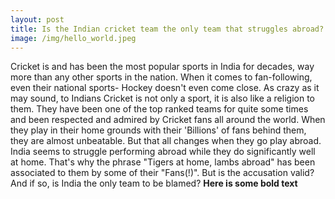 ```yaml
---
layout: post
title: Is the Indian cricket team the only team that struggles abroad? The data says otherwise.
image: /img/hello_world.jpeg
---
```

Cricket is and has been the most popular sports in India for decades, way more than any other sports in the nation. When it comes to fan-following, even their national sports- Hockey doesn't even come close. As crazy as it may sound, to Indians Cricket is not only a sport, it is also like a religion to them. They have been one of the top ranked teams for quite some times and been respected and admired by Cricket fans all around the world. When they play in their home grounds with their 'Billions' of fans behind them, they are almost unbeatable. But that all changes when they go play abroad. India seems to struggle performing abroad while they do significantly well at home. That's why the phrase "Tigers at home, lambs abroad" has been associated to them by some of their "Fans(!)". But is the accusation valid? And if so, is India the only team to be blamed?
**Here is some bold text**
